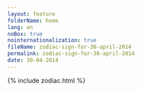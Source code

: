 ```yaml
---
layout: feature
folderName: home
lang: en
noBox: true
nointernationalization: true
fileName: zodiac-sign-for-30-april-2014
permalink: zodiac-sign-for-30-april-2014
date: 30-04-2014
---
```

{% include zodiac.html %}
